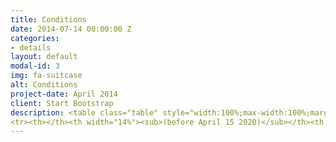 ```yaml
---
title: Conditions
date: 2014-07-14 00:00:00 Z
categories:
- details
layout: default
modal-id: 3
img: fa-suitcase
alt: Conditions
project-date: April 2014
client: Start Bootstrap
description: <table class="table" style="width:100%;max-width:100%;margin-left:0%;vertical-align:top !important"><thead style="border-bottom:1px solid black !important"><tr><th style="vertical-align:top !important"><p>Participant’s category</p></th><th width="14%" style="vertical-align:top !important"><p>Early bird</p></th><th width="14%" style="vertical-align:top !important"><p>Regular registration</p></th><th width="20%" style="vertical-align:top !important"><p>Special price for the EUSP members</p></th><th width="27%" style="vertical-align:top !important"><p>Special price for the EUSP members</p></th></tr>
<tr><th></th><th width="14%"><sub>(before April 15 2020)</sub></th><th width="14%"><sub>(after April 16 2020)</sub></th><th width="20%"><sub>(before April 15 2020)<sup>1</sup></sub></th><th><sub>(after April 15 2020)<sup>1</sup></sub></th></tr></thead><tbody><tr><td width="24%"><p>Registration for 3MUGIS-2020</p><sub>(short format)<sup>2</sup></sub></td><td width="18%"><p>300 €</p></td><td width="17%"><p>400 €</p></td><td width="19%"><p>8000  ₽</p></td><td width="19%"><p>10000  ₽</p></td></tr><tr><td width="24%"><p>Registration for 3MUGIS-2020</p><sub>(full format)<sup>3</sup></sub></td><td width="18%"><p>1800 €</p></td><td width="17%"><p>2000 €</p></td><td width="19%"><p>80000  ₽</p></td><td width="19%"><p>85000  ₽</p></td></tr></tbody></table><p>&nbsp;</p><p><strong><sup>&nbsp;</sup></strong></p><p style="text-align:justify"><strong><sup>1 </sup></strong>EUSP – Eurasian Soil Partnership, involving Armenia, Azerbaijan, Belarus, Georgia, Kazakhstan, Kyrgyzstan, Moldova, Russian Federation, Tajikistan, Turkey, Turkmenistan, Ukraine and&nbsp;Uzbekistan (http://www.fao.org/global-soil-partnership/regional-partnerships/europe/eurasia/en/)</p><p>&nbsp;</p><p style="text-align:justify"><sup>2</sup> Short format includes 5 days of on-campus classes, one-day field tour, two meals per day, all the materials, free of charge participation in SSC-2020. The regular participation fee also includes free accommodation in RUDN campus for the duration of up to 7 days. The special price for the EUSP members doesn’t include the free accommodation, but a special offer to book a 7 days accommodation in RUDN campus for total extra 6000 RUR will be available. All the participants will issue the official 1ECTS certificate, recognized internationally.</p><p>&nbsp;</p><p style="text-align:justify">For participants who are not willing or are not able to join the field part of the 3MUGIS-2020 summer school a one-week on-campus format will be available. Lectures and practical trainings will be followed by a field day and participation at the Smart and Sustainable Cities conference. The participation fee for the summer school and the conference will is anticipated to be 300 euro (10000 RUB for RF citizens). Detailed information and registration is available at the SSC conference website.</p> <p style="text-align:justify">3MUGIS-2020 summer school will host international groups up to 35 participants. 3MUGIS-2020 participants will receive 3 ECTS, recognized by educational programs worldwide. </p> <p style="text-align:justify">Participation fees will cover accommodation, two meals per day, travelling inside Russia and all materials necessary for courses. The participation fee is anticipated to be 1,800 euro. </p> <p style="text-align:justify">All of the foreign participants will also receive visa support and any other assistance with organization of their trip to Moscow.</p><p></p>
---
```


